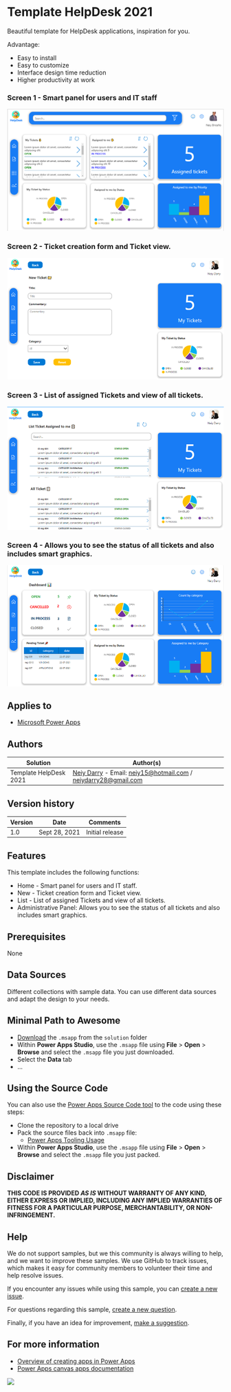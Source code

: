# Template HelpDesk 2021
<p>Beautiful template for HelpDesk applications, inspiration for you.</p>
Advantage:
<ul>
<li>Easy to install</li>
<li>Easy to customize</li>
<li>Interface design time reduction</li>
<li>Higher productivity at work</li>
</ul>

### Screen 1 - Smart panel for users and IT staff

![home screen](./assets/screen1.png)  


### Screen 2 - Ticket creation form and Ticket view.

![Ticket creation form and Ticket view](./assets/screen2.png)  

### Screen 3 - List of assigned Tickets and view of all tickets.

![List of assigned Tickets and view of all tickets](./assets/screen3.png)  

### Screen 4 - Allows you to see the status of all tickets and also includes smart graphics.

![Admin HelpDesk](./assets/screen4.png)  


## Applies to

* [Microsoft Power Apps](https://docs.microsoft.com/powerapps/)

## Authors

Solution|Author(s)
--------|---------
Template HelpDesk 2021 | [Neiy Darry](https://github.com/neiydarry28) - Email: neiy15@hotmail.com / neiydarry28@gmail.com

## Version history

Version|Date|Comments
-------|----|--------
1.0|Sept 28, 2021|Initial release


## Features

This template includes the following functions:
<ul>
<li>Home - Smart panel for users and IT staff.</li>
<li>New - Ticket creation form and Ticket view.</li>
<li>List - List of assigned Tickets and view of all tickets.</li>
<li>Administrative Panel: Allows you to see the status of all tickets and also includes smart graphics.</li>
</ul>

## Prerequisites

None

## Data Sources

Different collections with sample data.
You can use different data sources and adapt the design to your needs.


## Minimal Path to Awesome

* [Download](./HelpDesk2021.msapp) the `.msapp` from the `solution` folder
* Within **Power Apps Studio**, use the `.msapp` file using **File** > **Open** > **Browse** and select the `.msapp` file you just downloaded.
* Select the **Data** tab
* ...

## Using the Source Code

  You can also use the [Power Apps Source Code tool](https://github.com/microsoft/PowerApps-Language-Tooling) to the code using these steps:

* Clone the repository to a local drive
* Pack the source files back into `.msapp` file:
  * [Power Apps Tooling Usage](https://github.com/microsoft/PowerApps-Language-Tooling)
* Within **Power Apps Studio**, use the `.msapp` file using **File** > **Open** > **Browse** and select the `.msapp` file you just packed.

## Disclaimer

**THIS CODE IS PROVIDED *AS IS* WITHOUT WARRANTY OF ANY KIND, EITHER EXPRESS OR IMPLIED, INCLUDING ANY IMPLIED WARRANTIES OF FITNESS FOR A PARTICULAR PURPOSE, MERCHANTABILITY, OR NON-INFRINGEMENT.**


## Help

We do not support samples, but we this community is always willing to help, and we want to improve these samples. We use GitHub to track issues, which makes it easy for  community members to volunteer their time and help resolve issues.

If you encounter any issues while using this sample, you can [create a new issue](https://github.com/pnp/powerapps-samples/issues/new?assignees=&labels=Needs%3A+Triage+%3Amag%3A%2Ctype%3Abug-suspected&template=bug-report.yml&sample=containers-example&authors=@YOURGITHUBUSERNAME&title=containers-example%20-%20).

For questions regarding this sample, [create a new question](https://github.com/pnp/powerapps-samples/issues/new?assignees=&labels=Needs%3A+Triage+%3Amag%3A%2Ctype%3Abug-suspected&template=question.yml&sample=containers-example&authors=@YOURGITHUBUSERNAME&title=containers-example%20-%20).

Finally, if you have an idea for improvement, [make a suggestion](https://github.com/pnp/powerapps-samples/issues/new?assignees=&labels=Needs%3A+Triage+%3Amag%3A%2Ctype%3Abug-suspected&template=suggestion.yml&sample=containers-example&authors=@YOURGITHUBUSERNAME&title=containers-example%20-%20).

## For more information

- [Overview of creating apps in Power Apps](https://docs.microsoft.com/powerapps/maker/)
- [Power Apps canvas apps documentation](https://docs.microsoft.com/en-us/powerapps/maker/canvas-apps/)


<img src="https://telemetry.sharepointpnp.com/powerapps-samples/samples/containers-example" />

